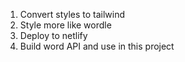 1. Convert styles to tailwind
2. Style more like wordle
3. Deploy to netlify
4. Build word API and use in this project
